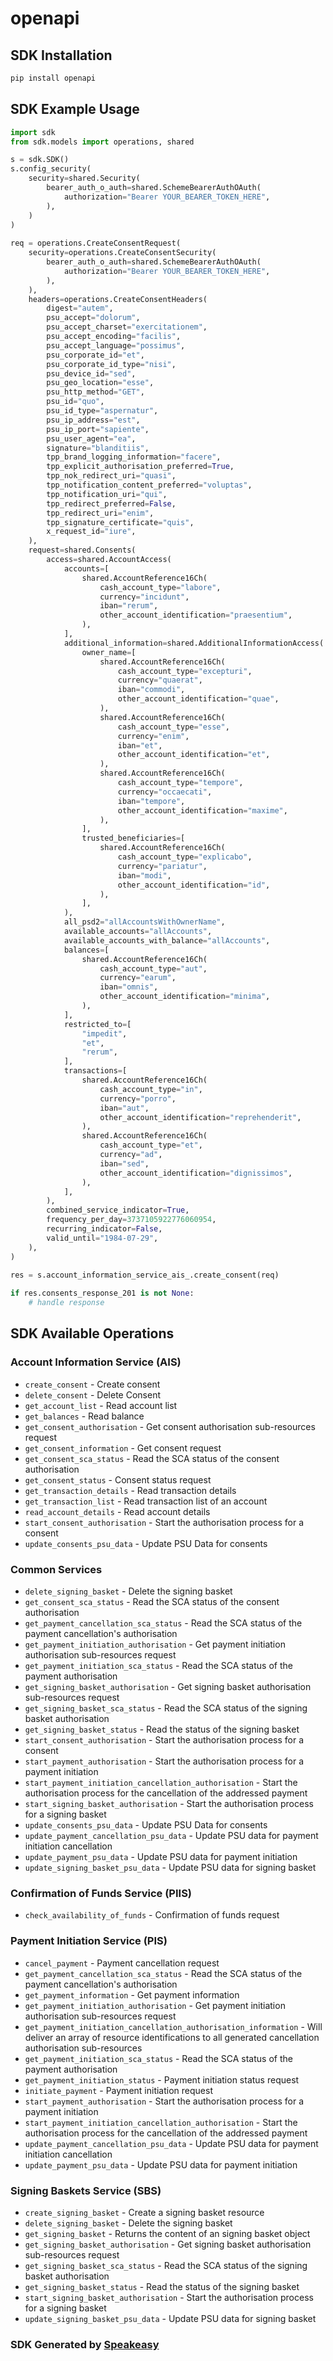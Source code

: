 # openapi

<!-- Start SDK Installation -->
## SDK Installation

```bash
pip install openapi
```
<!-- End SDK Installation -->

## SDK Example Usage
<!-- Start SDK Example Usage -->
```python
import sdk
from sdk.models import operations, shared

s = sdk.SDK()
s.config_security(
    security=shared.Security(
        bearer_auth_o_auth=shared.SchemeBearerAuthOAuth(
            authorization="Bearer YOUR_BEARER_TOKEN_HERE",
        ),
    )
)
    
req = operations.CreateConsentRequest(
    security=operations.CreateConsentSecurity(
        bearer_auth_o_auth=shared.SchemeBearerAuthOAuth(
            authorization="Bearer YOUR_BEARER_TOKEN_HERE",
        ),
    ),
    headers=operations.CreateConsentHeaders(
        digest="autem",
        psu_accept="dolorum",
        psu_accept_charset="exercitationem",
        psu_accept_encoding="facilis",
        psu_accept_language="possimus",
        psu_corporate_id="et",
        psu_corporate_id_type="nisi",
        psu_device_id="sed",
        psu_geo_location="esse",
        psu_http_method="GET",
        psu_id="quo",
        psu_id_type="aspernatur",
        psu_ip_address="est",
        psu_ip_port="sapiente",
        psu_user_agent="ea",
        signature="blanditiis",
        tpp_brand_logging_information="facere",
        tpp_explicit_authorisation_preferred=True,
        tpp_nok_redirect_uri="quasi",
        tpp_notification_content_preferred="voluptas",
        tpp_notification_uri="qui",
        tpp_redirect_preferred=False,
        tpp_redirect_uri="enim",
        tpp_signature_certificate="quis",
        x_request_id="iure",
    ),
    request=shared.Consents(
        access=shared.AccountAccess(
            accounts=[
                shared.AccountReference16Ch(
                    cash_account_type="labore",
                    currency="incidunt",
                    iban="rerum",
                    other_account_identification="praesentium",
                ),
            ],
            additional_information=shared.AdditionalInformationAccess(
                owner_name=[
                    shared.AccountReference16Ch(
                        cash_account_type="excepturi",
                        currency="quaerat",
                        iban="commodi",
                        other_account_identification="quae",
                    ),
                    shared.AccountReference16Ch(
                        cash_account_type="esse",
                        currency="enim",
                        iban="et",
                        other_account_identification="et",
                    ),
                    shared.AccountReference16Ch(
                        cash_account_type="tempore",
                        currency="occaecati",
                        iban="tempore",
                        other_account_identification="maxime",
                    ),
                ],
                trusted_beneficiaries=[
                    shared.AccountReference16Ch(
                        cash_account_type="explicabo",
                        currency="pariatur",
                        iban="modi",
                        other_account_identification="id",
                    ),
                ],
            ),
            all_psd2="allAccountsWithOwnerName",
            available_accounts="allAccounts",
            available_accounts_with_balance="allAccounts",
            balances=[
                shared.AccountReference16Ch(
                    cash_account_type="aut",
                    currency="earum",
                    iban="omnis",
                    other_account_identification="minima",
                ),
            ],
            restricted_to=[
                "impedit",
                "et",
                "rerum",
            ],
            transactions=[
                shared.AccountReference16Ch(
                    cash_account_type="in",
                    currency="porro",
                    iban="aut",
                    other_account_identification="reprehenderit",
                ),
                shared.AccountReference16Ch(
                    cash_account_type="et",
                    currency="ad",
                    iban="sed",
                    other_account_identification="dignissimos",
                ),
            ],
        ),
        combined_service_indicator=True,
        frequency_per_day=3737105922776060954,
        recurring_indicator=False,
        valid_until="1984-07-29",
    ),
)
    
res = s.account_information_service_ais_.create_consent(req)

if res.consents_response_201 is not None:
    # handle response
```
<!-- End SDK Example Usage -->

<!-- Start SDK Available Operations -->
## SDK Available Operations

### Account Information Service (AIS)

* `create_consent` - Create consent
* `delete_consent` - Delete Consent
* `get_account_list` - Read account list
* `get_balances` - Read balance
* `get_consent_authorisation` - Get consent authorisation sub-resources request
* `get_consent_information` - Get consent request
* `get_consent_sca_status` - Read the SCA status of the consent authorisation
* `get_consent_status` - Consent status request
* `get_transaction_details` - Read transaction details
* `get_transaction_list` - Read transaction list of an account
* `read_account_details` - Read account details
* `start_consent_authorisation` - Start the authorisation process for a consent
* `update_consents_psu_data` - Update PSU Data for consents

### Common Services

* `delete_signing_basket` - Delete the signing basket
* `get_consent_sca_status` - Read the SCA status of the consent authorisation
* `get_payment_cancellation_sca_status` - Read the SCA status of the payment cancellation's authorisation
* `get_payment_initiation_authorisation` - Get payment initiation authorisation sub-resources request
* `get_payment_initiation_sca_status` - Read the SCA status of the payment authorisation
* `get_signing_basket_authorisation` - Get signing basket authorisation sub-resources request
* `get_signing_basket_sca_status` - Read the SCA status of the signing basket authorisation
* `get_signing_basket_status` - Read the status of the signing basket
* `start_consent_authorisation` - Start the authorisation process for a consent
* `start_payment_authorisation` - Start the authorisation process for a payment initiation
* `start_payment_initiation_cancellation_authorisation` - Start the authorisation process for the cancellation of the addressed payment
* `start_signing_basket_authorisation` - Start the authorisation process for a signing basket
* `update_consents_psu_data` - Update PSU Data for consents
* `update_payment_cancellation_psu_data` - Update PSU data for payment initiation cancellation
* `update_payment_psu_data` - Update PSU data for payment initiation
* `update_signing_basket_psu_data` - Update PSU data for signing basket

### Confirmation of Funds Service (PIIS)

* `check_availability_of_funds` - Confirmation of funds request

### Payment Initiation Service (PIS)

* `cancel_payment` - Payment cancellation request
* `get_payment_cancellation_sca_status` - Read the SCA status of the payment cancellation's authorisation
* `get_payment_information` - Get payment information
* `get_payment_initiation_authorisation` - Get payment initiation authorisation sub-resources request
* `get_payment_initiation_cancellation_authorisation_information` - Will deliver an array of resource identifications to all generated cancellation authorisation sub-resources
* `get_payment_initiation_sca_status` - Read the SCA status of the payment authorisation
* `get_payment_initiation_status` - Payment initiation status request
* `initiate_payment` - Payment initiation request
* `start_payment_authorisation` - Start the authorisation process for a payment initiation
* `start_payment_initiation_cancellation_authorisation` - Start the authorisation process for the cancellation of the addressed payment
* `update_payment_cancellation_psu_data` - Update PSU data for payment initiation cancellation
* `update_payment_psu_data` - Update PSU data for payment initiation

### Signing Baskets Service (SBS)

* `create_signing_basket` - Create a signing basket resource
* `delete_signing_basket` - Delete the signing basket
* `get_signing_basket` - Returns the content of an signing basket object
* `get_signing_basket_authorisation` - Get signing basket authorisation sub-resources request
* `get_signing_basket_sca_status` - Read the SCA status of the signing basket authorisation
* `get_signing_basket_status` - Read the status of the signing basket
* `start_signing_basket_authorisation` - Start the authorisation process for a signing basket
* `update_signing_basket_psu_data` - Update PSU data for signing basket

<!-- End SDK Available Operations -->

### SDK Generated by [Speakeasy](https://docs.speakeasyapi.dev/docs/using-speakeasy/client-sdks)
